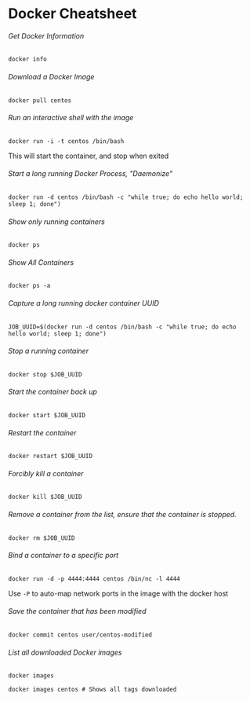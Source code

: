 Docker Cheatsheet
=================

###### Get Docker Information  
```
docker info
```

###### Download a Docker Image
```
docker pull centos
```

###### Run an interactive shell with the image
```
docker run -i -t centos /bin/bash
```
This will start the container, and stop when exited

###### Start a long running Docker Process, "Daemonize"
```
docker run -d centos /bin/bash -c "while true; do echo hello world; sleep 1; done")
```

###### Show only running containers
```
docker ps
```

###### Show All Containers
```
docker ps -a
```

###### Capture a long running docker container UUID
```
JOB_UUID=$(docker run -d centos /bin/bash -c "while true; do echo hello world; sleep 1; done")
```

###### Stop a running container
```
docker stop $JOB_UUID
```

###### Start the container back up
```
docker start $JOB_UUID
```

###### Restart the container
```
docker restart $JOB_UUID
```

###### Forcibly kill a container
```
docker kill $JOB_UUID
```

###### Remove a container from the list, ensure that the container is stopped.
```
docker rm $JOB_UUID
```

###### Bind a container to a specific port
```
docker run -d -p 4444:4444 centos /bin/nc -l 4444
```
Use `-P` to auto-map network ports in the image with the docker host

###### Save the container that has been modified
```
docker commit centos user/centos-modified
```

###### List all downloaded Docker images
```
docker images

docker images centos # Shows all tags downloaded
```
